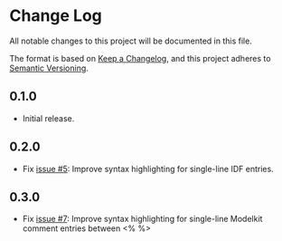 # Change Log

All notable changes to this project will be documented in this file.

The format is based on [Keep a Changelog](https://keepachangelog.com/),
and this project adheres to [Semantic Versioning](https://semver.org/spec/v2.0.0.html).

## 0.1.0

- Initial release.

## 0.2.0

- Fix [issue #5](https://github.com/bigladder/vs-code-energyplus-modelkit/issues/5): Improve syntax highlighting for single-line IDF entries.

## 0.3.0

- Fix [issue #7](https://github.com/bigladder/vs-code-energyplus-modelkit/issues/7): Improve syntax highlighting for single-line Modelkit comment entries between <% %>